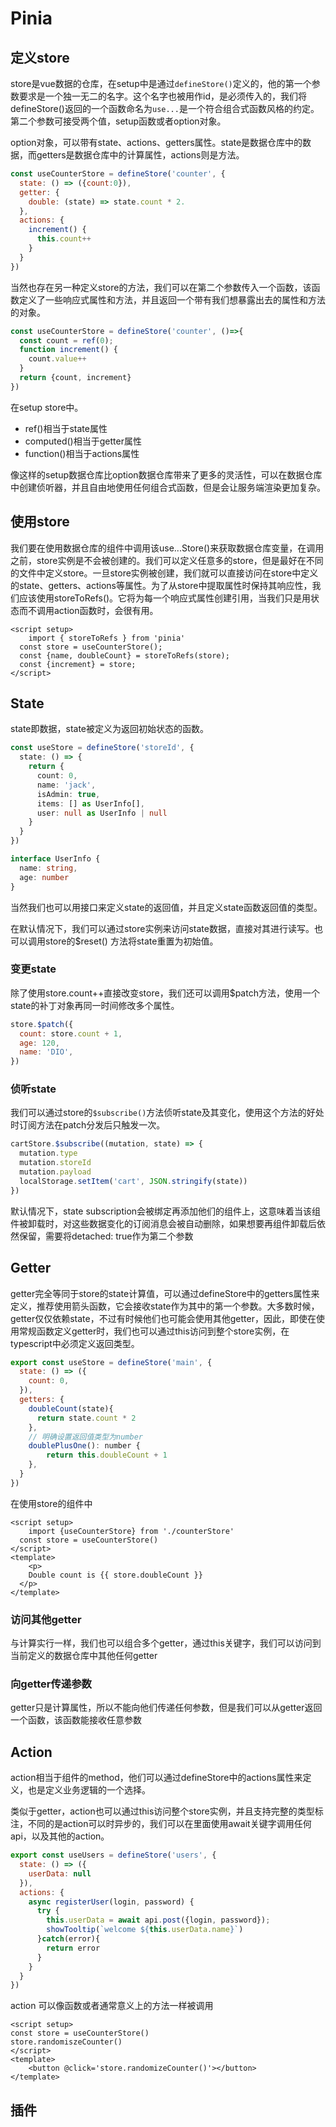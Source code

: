 # Pinia

## 定义store

store是vue数据的仓库，在setup中是通过`defineStore()`定义的，他的第一个参数要求是一个独一无二的名字。这个名字也被用作id，是必须传入的，我们将defineStore()返回的一个函数命名为`use...`是一个符合组合式函数风格的约定。第二个参数可接受两个值，setup函数或者option对象。

option对象，可以带有state、actions、getters属性。state是数据仓库中的数据，而getters是数据仓库中的计算属性，actions则是方法。

```js
const useCounterStore = defineStore('counter', {
  state: () => ({count:0}),
  getter: { 
  	double: (state) => state.count * 2.
  },
  actions: {
    increment() {
      this.count++
    }
  }
})
```



当然也存在另一种定义store的方法，我们可以在第二个参数传入一个函数，该函数定义了一些响应式属性和方法，并且返回一个带有我们想暴露出去的属性和方法的对象。

```js
const useCounterStore = defineStore('counter', ()=>{
  const count = ref(0);
  function increment() {
    count.value++
  }
  return {count, increment}
})
```

在setup store中。

* ref()相当于state属性
* computed()相当于getter属性
* function()相当于actions属性

像这样的setup数据仓库比option数据仓库带来了更多的灵活性，可以在数据仓库中创建侦听器，并且自由地使用任何组合式函数，但是会让服务端渲染更加复杂。

## 使用store

我们要在使用数据仓库的组件中调用该use...Store()来获取数据仓库变量，在调用之前，store实例是不会被创建的。我们可以定义任意多的store，但是最好在不同的文件中定义store。一旦store实例被创建，我们就可以直接访问在store中定义的state、getters、actions等属性。为了从store中提取属性时保持其响应性，我们应该使用storeToRefs()。它将为每一个响应式属性创建引用，当我们只是用状态而不调用action函数时，会很有用。

```vue
<script setup>
	import { storeToRefs } from 'pinia'
  const store = useCounterStore();
  const {name, doubleCount} = storeToRefs(store);
  const {increment} = store;
</script>
```

## State

state即数据，state被定义为返回初始状态的函数。

```typescript
const useStore = defineStore('storeId', {
  state: () => {
    return {
      count: 0,
      name: 'jack',
      isAdmin: true,
      items: [] as UserInfo[],
      user: null as UserInfo | null
    }
  }
})

interface UserInfo {
  name: string, 
  age: number
}
```

 当然我们也可以用接口来定义state的返回值，并且定义state函数返回值的类型。

在默认情况下，我们可以通过store实例来访问state数据，直接对其进行读写。也可以调用store的$reset() 方法将state重置为初始值。

### 变更state

除了使用store.count++直接改变store，我们还可以调用$patch方法，使用一个state的补丁对象再同一时间修改多个属性。

```js
store.$patch({
  count: store.count + 1,
  age: 120,
  name: 'DIO',
})
```



### 侦听state

我们可以通过store的`$subscribe()`方法侦听state及其变化，使用这个方法的好处时订阅方法在patch分发后只触发一次。

```js
cartStore.$subscribe((mutation, state) => {
  mutation.type
  mutation.storeId
  mutation.payload
  localStorage.setItem('cart', JSON.stringify(state))
})
```

默认情况下，state subscription会被绑定再添加他们的组件上，这意味着当该组件被卸载时，对这些数据变化的订阅消息会被自动删除，如果想要再组件卸载后依然保留，需要将detached: true作为第二个参数

## Getter

getter完全等同于store的state计算值，可以通过defineStore中的getters属性来定义，推荐使用箭头函数，它会接收state作为其中的第一个参数。大多数时候，getter仅仅依赖state，不过有时候他们也可能会使用其他getter，因此，即使在使用常规函数定义getter时，我们也可以通过this访问到整个store实例，在typescript中必须定义返回类型。

```js
export const useStore = defineStore('main', {
  state: () => ({
    count: 0,
  }),
  getters: {
    doubleCount(state){
      return state.count * 2
    },
    // 明确设置返回值类型为number
    doublePlusOne(): number {
    	return this.doubleCount + 1
  	},
  }
})
```

在使用store的组件中

```vue
<script setup>
	import {useCounterStore} from './counterStore'
  const store = useCounterStore()
</script>
<template>
	<p>
    Double count is {{ store.doubleCount }}
  </p>
</template>
```

### 访问其他getter

与计算实行一样，我们也可以组合多个getter，通过this关键字，我们可以访问到当前定义的数据仓库中其他任何getter

### 向getter传递参数

getter只是计算属性，所以不能向他们传递任何参数，但是我们可以从getter返回一个函数，该函数能接收任意参数    

## Action

action相当于组件的method，他们可以通过defineStore中的actions属性来定义，也是定义业务逻辑的一个选择。

类似于getter，action也可以通过this访问整个store实例，并且支持完整的类型标注，不同的是action可以时异步的，我们可以在里面使用await关键字调用任何api，以及其他的action。

```js
export const useUsers = defineStore('users', {
  state: () => ({
    userData: null
  }),
  actions: {
    async registerUser(login, password) {
      try {
        this.userData = await api.post({login, password});
        showTooltip(`welcome ${this.userData.name}`)
      }catch(error){
        return error
      }
    }
  }
})
```

action 可以像函数或者通常意义上的方法一样被调用

```vue
<script setup>
const store = useCounterStore()
store.randomiszeCounter()
</script>
<template>
	<button @click='store.randomizeCounter()'></button>
</template>
```



## 插件

